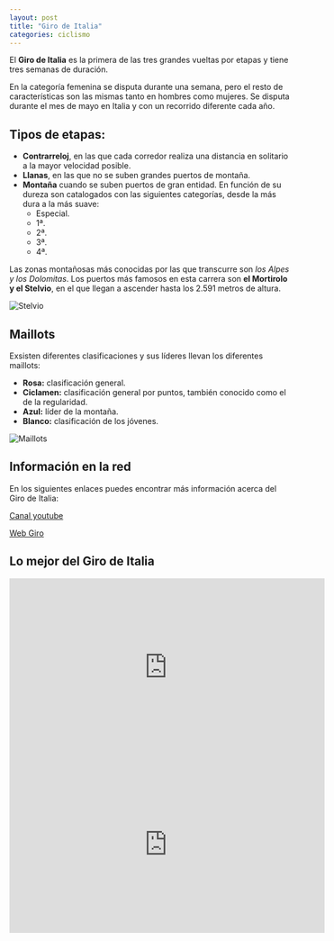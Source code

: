 ```yaml
---
layout: post
title: "Giro de Italia"
categories: ciclismo
---
```


El **Giro de Italia** es la primera de las tres grandes vueltas por etapas y tiene tres semanas de duración.

En la categoría femenina se disputa durante una semana, pero el resto de características son las mismas tanto en hombres como mujeres.
Se disputa durante el mes de mayo en Italia y con un recorrido diferente cada año.

## Tipos de etapas:

* **Contrarreloj**, en las que cada corredor realiza una distancia en solitario a la mayor velocidad posible.
* **Llanas**, en las que no se suben grandes puertos de montaña.
* **Montaña** cuando se suben puertos de  gran entidad. En función de su dureza son catalogados con las siguientes categorías, desde la más dura a la más suave:
  * Especial.
  * 1ª.
  * 2ª.
  * 3ª.
  * 4ª.

Las zonas montañosas más conocidas por las que transcurre son *los Alpes y los Dolomitas*.
Los puertos más famosos en esta carrera son **el Mortirolo y el Stelvio**, en el que llegan a ascender hasta los 2.591 metros de altura.

![Stelvio](../images_text/ciclismo_giro_stelvio.jpg)

## Maillots

Exsisten diferentes clasificaciones y sus líderes llevan los diferentes maillots:
* **Rosa:** clasificación general.
* **Ciclamen:** clasificación general por puntos, también conocido como el de la regularidad.
* **Azul:** líder de la montaña.
* **Blanco:** clasificación de los jóvenes.

![Maillots](../images_text/ciclismo_giro_maillot.jpg)

## Información en la red ### 

En los siguientes enlaces puedes encontrar más información acerca del Giro de Italia:

[Canal youtube](https://www.youtube.com/user/giroditaliaweb) 

[Web Giro](https://www.giroditalia.it/es/)

## Lo mejor del Giro de Italia 

<iframe width="560" height="315" src="https://www.youtube.com/embed/T0aT3M0c0AA" frameborder="0" allow="accelerometer; autoplay; clipboard-write; encrypted-media; gyroscope; picture-in-picture" allowfullscreen></iframe> 

<iframe width="560" height="315" src="https://www.youtube.com/embed/cY9pgmubiAg" title="YouTube video player" frameborder="0" allow="accelerometer; autoplay; clipboard-write; encrypted-media; gyroscope; picture-in-picture" allowfullscreen></iframe>

